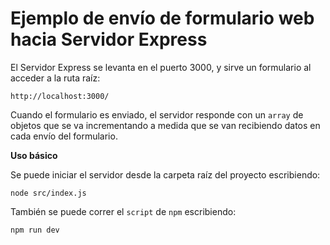 # Ejemplo de envío de formulario web hacia Servidor Express

El Servidor Express se levanta en el puerto 3000, y sirve un formulario al acceder
a la ruta raíz:

    http://localhost:3000/

Cuando el formulario es enviado, el servidor responde con un `array` de objetos que
se va incrementando a medida que se van recibiendo datos en cada envío del formulario.

**Uso básico**

Se puede iniciar el servidor desde la carpeta raíz del proyecto escribiendo:

    node src/index.js

También se puede correr el `script` de `npm` escribiendo:

    npm run dev
